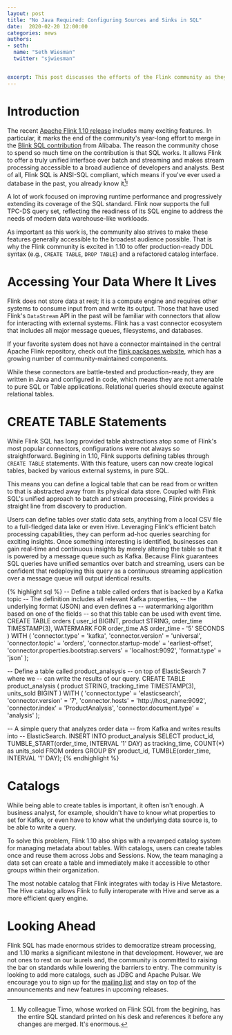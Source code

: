 ```yaml
---
layout: post
title: "No Java Required: Configuring Sources and Sinks in SQL"
date:  2020-02-20 12:00:00
categories: news
authors:
- seth:
  name: "Seth Wiesman"
  twitter: "sjwiesman"


excerpt: This post discusses the efforts of the Flink community as they relate to end to end applications with SQL in Apache Flink.
---
```


# Introduction

The recent [Apache Flink 1.10 release](https://flink.apache.org/news/2020/02/11/release-1.10.0.html) includes many exciting features.
In particular, it marks the end of the community's year-long effort to merge in the [Blink SQL contribution](https://flink.apache.org/news/2019/02/13/unified-batch-streaming-blink.html) from Alibaba.
The reason the community chose to spend so much time on the contribution is that SQL works.
It allows Flink to offer a truly unified interface over batch and streaming and makes stream processing accessible to a broad audience of developers and analysts.
Best of all, Flink SQL is ANSI-SQL compliant, which means if you've ever used a database in the past, you already know it[^1]!

A lot of work focused on improving runtime performance and progressively extending its coverage of the SQL standard.
Flink now supports the full TPC-DS query set, reflecting the readiness of its SQL engine to address the needs of modern data warehouse-like workloads.

As important as this work is, the community also strives to make these features generally accessible to the broadest audience possible.
That is why the Flink community is excited in 1.10 to offer production-ready DDL syntax (e.g., `CREATE TABLE`, `DROP TABLE`) and a refactored catalog interface.

# Accessing Your Data Where It Lives

Flink does not store data at rest; it is a compute engine and requires other systems to consume input from and write its output.
Those that have used Flink's `DataStream` API in the past will be familiar with connectors that allow for interacting with external systems. 
Flink has a vast connector ecosystem that includes all major message queues, filesystems, and databases.

<div class="alert alert-info">
If your favorite system does not have a connector maintained in the central Apache Flink repository, check out the <a href="https://flink-packages.org">flink packages website</a>, which has a growing number of community-maintained components.
</div>

While these connectors are battle-tested and production-ready, they are written in Java and configured in code, which means they are not amenable to pure SQL or Table applications.
Relational queries should execute against relational tables.

# CREATE TABLE Statements

While Flink SQL has long provided table abstractions atop some of Flink's most popular connectors, configurations were not always so straightforward.
Begining in 1.10, Flink supports defining tables through `CREATE TABLE` statements.
With this feature, users can now create logical tables, backed by various external systems, in pure SQL. 

This means you can define a logical table that can be read from or written to that is abstracted away from its physical data store.
Coupled with Flink SQL's unified approach to batch and stream processing, Flink provides a straight line from discovery to production.

Users can define tables over static data sets, anything from a local CSV file to a full-fledged data lake or even Hive.
Leveraging Flink's efficient batch processing capabilities, they can perform ad-hoc queries searching for exciting insights.
Once something interesting is identified, businesses can gain real-time and continuous insights by merely altering the table so that it is powered by a message queue such as Kafka.
Because Flink guarantees SQL queries have unified semantics over batch and streaming, users can be confident that redeploying this query as a continuous streaming application over a message queue will output identical results.

{% highlight sql %}
-- Define a table called orders that is backed by a Kafka topic
-- The definition includes all relevant Kafka properties,
-- the underlying format (JSON) and even defines a
-- watermarking algorithm based on one of the fields
-- so that this table can be used with event time.
CREATE TABLE orders (
	user_id    BIGINT,
	product    STRING,
	order_time TIMESTAMP(3),
	WATERMARK FOR order_time AS order_time - '5' SECONDS
) WITH (
	'connector.type'    	 = 'kafka',
	'connector.version' 	 = 'universal',
	'connector.topic'   	 = 'orders',
	'connector.startup-mode' = 'earliest-offset',
	'connector.properties.bootstrap.servers' = 'localhost:9092',
	'format.type' = 'json' 
);

-- Define a table called product_analsysis
-- on top of ElasticSearch 7 where  we 
-- can write the results of our query. 
CREATE TABLE product_analysis (
	product 	STRING,
	tracking_time 	TIMESTAMP(3),
	units_sold 	BIGINT
) WITH (
	'connector.type'    = 'elasticsearch',
	'connector.version' = '7',
	'connector.hosts'   = 'http://host_name:9092',
	'connector.index'   = 'ProductAnalysis',
	'connector.document.type' = 'analysis' 
);

-- A simple query that analyzes order data
-- from Kafka and writes results into 
-- ElasticSearch. 
INSERT INTO product_analysis
SELECT
	product_id,
	TUMBLE_START(order_time, INTERVAL '1' DAY) as tracking_time,
	COUNT(*) as units_sold
FROM orders
GROUP BY
	product_id,
	TUMBLE(order_time, INTERVAL '1' DAY);
{% endhighlight %}

# Catalogs

While being able to create tables is important, it often isn't enough.
A business analyst, for example, shouldn't have to know what properties to set for Kafka, or even have to know what the underlying data source is, to be able to write a query.

To solve this problem, Flink 1.10 also ships with a revamped catalog system for managing metadata about tables.
With catalogs, users can create tables once and reuse them across Jobs and Sessions.
Now, the team managing a data set can create a table and immediately make it accessible to other groups within their organization.

The most notable catalog that Flink integrates with today is Hive Metastore.
The Hive catalog allows Flink to fully interoperate with Hive and serve as a more efficient query engine.

# Looking Ahead

Flink SQL has made enormous strides to democratize stream processing, and 1.10 marks a significant milestone in that development.
However, we are not ones to rest on our laurels and, the community is committed to raising the bar on standards while lowering the barriers to entry.
The community is looking to add more catalogs, such as JDBC and Apache Pulsar.
We encourage you to sign up for the [mailing list](https://flink.apache.org/community.html) and stay on top of the announcements and new features in upcoming releases.

[^1]: My colleague Timo, whose worked on Flink SQL from the begining, has the entire SQL standard printed on his desk and references it before any changes are merged. It's enormous.

